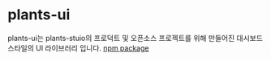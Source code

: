 # plants-ui

plants-ui는 plants-stuio의 프로덕트 및 오픈소스 프로젝트를 위해 만들어진 대시보드 스타일의 UI 라이브러리 입니다.
[npm package](https://www.npmjs.com/package/plants-ui)